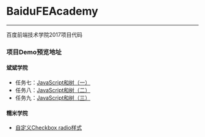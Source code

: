 # BaiduFEAcademy
-------------------
百度前端技术学院2017项目代码
### 项目Demo预览地址
#### 斌斌学院
- 任务七：[JavaScript和树（一）](https://sherritao.github.io/BaiduFEAcademy/binbinAcademy/tree_1/tree.html)
- 任务八：[JavaScript和树（二）](https://sherritao.github.io/BaiduFEAcademy/binbinAcademy/tree_2/tree.html)
- 任务九：[JavaScript和树（三）](https://sherritao.github.io/BaiduFEAcademy/binbinAcademy/tree_3/tree.html)
#### 糯米学院
- [自定义Checkbox radio样式](https://sherritao.github.io/BaiduFEAcademy/CheckboxRadio/demo.html)
